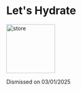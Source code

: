 # Let's Hydrate

<img width="128" height="128" alt="store" src="https://github.com/rMarduk87/MementoBibere/assets/30796324/79fa6d8a-3913-41ed-8486-b0c3166ed6b5">

Dismissed on 03/01/2025

